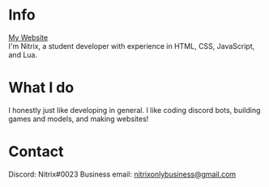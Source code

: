 # Info
[My Website](https://nitrix.site)<br>
I'm Nitrix, a student developer with experience in HTML, CSS, JavaScript, and Lua.

# What I do
I honestly just like developing in general. I like coding discord bots, building games and models, and making websites!

# Contact
Discord: Nitrix#0023
Business email: nitrixonlybusiness@gmail.com
